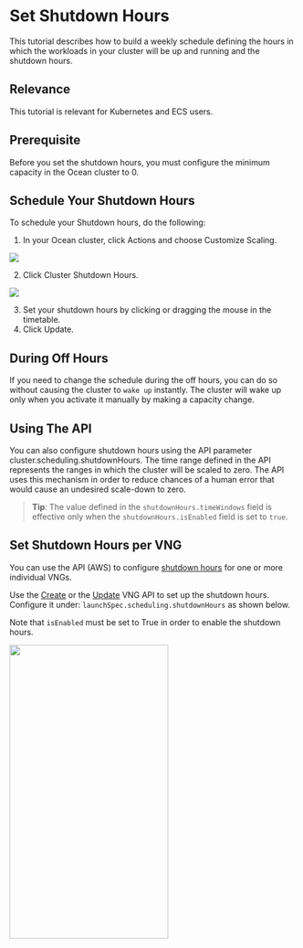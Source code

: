 # Set Shutdown Hours

This tutorial describes how to build a weekly schedule defining the hours in which the workloads in your cluster will be up and running and the shutdown hours.

## Relevance

This tutorial is relevant for Kubernetes and ECS users.

## Prerequisite

Before you set the shutdown hours, you must configure the minimum capacity in the Ocean cluster to 0.

## Schedule Your Shutdown Hours

To schedule your Shutdown hours, do the following:

1. In your Ocean cluster, click Actions and choose Customize Scaling.

<img src="/ocean/_media/tutorials-set-running-hours-01a.png" />

2. Click Cluster Shutdown Hours.

<img src="/ocean/_media/tutorials-set-running-hours-02b.png" />

3. Set your shutdown hours by clicking or dragging the mouse in the timetable.
4. Click Update.

## During Off Hours

If you need to change the schedule during the off hours, you can do so without causing the cluster to `wake up` instantly. The cluster will wake up only when you activate it manually by making a capacity change.

## Using The API

You can also configure shutdown hours using the API parameter cluster.scheduling.shutdownHours. The time range defined in the API represents the ranges in which the cluster will be scaled to zero. The API uses this mechanism in order to reduce chances of a human error that would cause an undesired scale-down to zero.

> **Tip**: The value defined in the `shutdownHours.timeWindows` field is effective only when the `shutdownHours.isEnabled` field is set to `true`.

## Set Shutdown Hours per VNG

You can use the API (AWS) to configure [shutdown hours](ocean/features/running-hours?id=shutdown-hours-per-vng) for one or more individual VNGs.

Use the [Create](https://docs.spot.io/api/#operation/OceanAWSLaunchSpecCreate) or the [Update](https://docs.spot.io/api/#operation/OceanAWSLaunchSpecUpdate) VNG API to set up the shutdown hours. Configure it under: `launchSpec.scheduling.shutdownHours` as shown below.

Note that `isEnabled` must be set to True in order to enable the shutdown hours.

<img src="/ocean/_media/tutorials-set-running-hours-03.png" width="278" height="514" />

